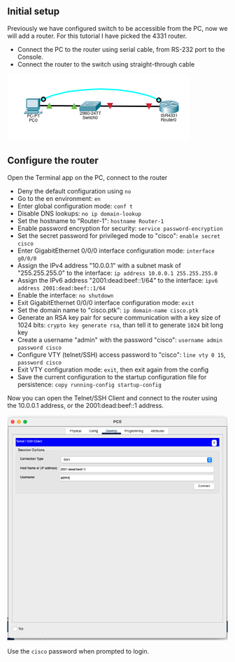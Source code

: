 
## Initial setup

Previously we have configured switch to be accessible from the PC, now we will add a router. For this tutorial I have picked the 4331 router.

- Connect the PC to the router using serial cable, from RS-232 port to the Console.
- Connect the router to the switch using straight-through cable

![](./img/router_network.png)


## Configure the router

Open the Terminal app on the PC, connect to the router

- Deny the default configuration using `no`
- Go to the en environment: `en`
- Enter global configuration mode: `conf t`
- Disable DNS lookups: `no ip domain-lookup`
- Set the hostname to "Router-1": `hostname Router-1`
- Enable password encryption for security: `service password-encryption`
- Set the secret password for privileged mode to "cisco": `enable secret cisco`
- Enter GigabitEthernet 0/0/0 interface configuration mode: `interface g0/0/0`
- Assign the IPv4 address "10.0.0.1" with a subnet mask of "255.255.255.0" to the interface: `ip address 10.0.0.1 255.255.255.0`
- Assign the IPv6 address "2001:dead:beef::1/64" to the interface: `ipv6 address 2001:dead:beef::1/64`
- Enable the interface: `no shutdown`
- Exit GigabitEthernet 0/0/0 interface configuration mode: `exit`
- Set the domain name to "cisco.ptk": `ip domain-name cisco.ptk`
- Generate an RSA key pair for secure communication with a key size of 1024 bits: `crypto key generate rsa`, than tell it to generate `1024` bit long key
- Create a username "admin" with the password "cisco": `username admin password cisco`
- Configure VTY (telnet/SSH) access password to "cisco": `line vty 0 15`, `password cisco`
- Exit VTY configuration mode: `exit`, then exit again from the config
- Save the current configuration to the startup configuration file for persistence: `copy running-config startup-config`

Now you can open the Telnet/SSH Client and connect to the router using the 10.0.0.1 address, or the 2001:dead:beef::1 address.

![](./img/router_ssh_connect.png)

Use the `cisco` password when prompted to login.